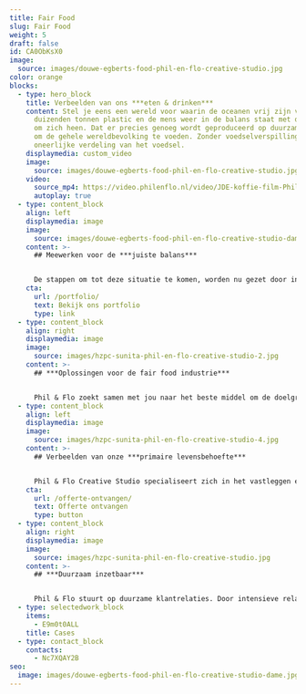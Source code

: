 ```yaml
---
title: Fair Food
slug: Fair Food
weight: 5
draft: false
id: CA0ObKsX0
image:
  source: images/douwe-egberts-food-phil-en-flo-creative-studio.jpg
color: orange
blocks:
  - type: hero_block
    title: Verbeelden van ons ***eten & drinken***
    content: Stel je eens een wereld voor waarin de oceanen vrij zijn van de
      duizenden tonnen plastic en de mens weer in de balans staat met de wereld
      om zich heen. Dat er precies genoeg wordt geproduceerd op duurzame wijze
      om de gehele wereldbevolking te voeden. Zonder voedselverspilling en
      oneerlijke verdeling van het voedsel.
    displaymedia: custom_video
    image:
      source: images/douwe-egberts-food-phil-en-flo-creative-studio.jpg
    video:
      source_mp4: https://video.philenflo.nl/video/JDE-koffie-film-Phil-en-Flo-website-source.mp4
      autoplay: true
  - type: content_block
    align: left
    displaymedia: image
    image:
      source: images/douwe-egberts-food-phil-en-flo-creative-studio-dame.jpg
    content: >-
      ## Meewerken voor de ***juiste balans***


      De stappen om tot deze situatie te komen, worden nu gezet door innovatieve organisaties in de foodsector. Phil & Flo helpt organisaties hun verhaal aan het grote publiek te vertellen. Door middel van het creëren van een sterk verhaal en maatwerk visualisaties zorgen we dat jouw verhaal in een stroomversnelling komt en de juiste personen bereikt.
    cta:
      url: /portfolio/
      text: Bekijk ons portfolio
      type: link
  - type: content_block
    align: right
    displaymedia: image
    image:
      source: images/hzpc-sunita-phil-en-flo-creative-studio-2.jpg
    content: >-
      ## ***Oplossingen voor de fair food industrie***


      Phil & Flo zoekt samen met jou naar het beste middel om de doelgroep te bereiken. Of dit nu high-end productanimatie is, een heldere uitleganimatie of een persoonlijke en interactieve film. Wij zorgen dat je de juiste tools inzet. Bel ons vrijblijvend om te sparren over de mogelijkheden. 085 - 273 8331
  - type: content_block
    align: left
    displaymedia: image
    image:
      source: images/hzpc-sunita-phil-en-flo-creative-studio-4.jpg
    content: >-
      ## Verbeelden van onze ***primaire levensbehoefte***


      Phil & Flo Creative Studio specialiseert zich in het vastleggen en verbeelden van fair food. Als je kijkt naar de wereld van morgen, dan zie je dat er nog veel moet gebeuren om iedereen te voorzien van duurzame voedsel. Wij proberen dit te versnellen door jou te helpen met het verbeelden van je product of innovatie.
    cta:
      url: /offerte-ontvangen/
      text: Offerte ontvangen
      type: button
  - type: content_block
    align: right
    displaymedia: image
    image:
      source: images/hzpc-sunita-phil-en-flo-creative-studio.jpg
    content: >-
      ## ***Duurzaam inzetbaar***


      Phil & Flo stuurt op duurzame klantrelaties. Door intensieve relaties met onze klanten kunnen we keer op keer duurzame producties maken. Producties die zowel op inhoudelijk als strategisch vlak voor geruime inzetbaar zijn. Bel ons direct voor vrijblijvend advies op 085 -273 8331.
  - type: selectedwork_block
    items:
      - E9m0t0ALL
    title: Cases
  - type: contact_block
    contacts:
      - Nc7XQAY2B
seo:
  image: images/douwe-egberts-food-phil-en-flo-creative-studio-dame.jpg
---
```

